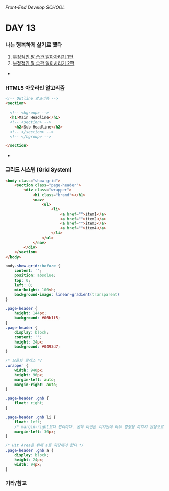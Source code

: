 ###### Front-End Develop SCHOOL

# DAY 13

### 나는 행복하게 살기로 했다

1. [부정적인 말 습관 알아차리기 1편](https://brunch.co.kr/@awakeup/27)
1. [부정적인 말 습관 알아차리기 2편](https://brunch.co.kr/@awakeup/29)

-

### HTML5 아웃라인 알고리즘

```html
<!-- Outline 알고리즘 -->
<section>

  <!-- <hgroup> -->
  <h1>Main Headline</h1>
  <!-- <section> -->
    <h2>Sub Headline</h2>
  <!-- </section> -->
  <!-- </hgroup> -->

</section>
```

-

### 그리드 시스템 (Grid System)

```html
<body class="show-grid">
	<section class="page-header">
		<div class="wrapper">
			<h1 class="brand"></h1>
			<nav>
				<ul>
					<li>
						<a href="">item1</a>
						<a href="">item2</a>
						<a href="">item3</a>
						<a href="">item4</a>
					</li>
				</ul>
			</nav>
		</div>
	</section>
</body>
```
```css
body.show-grid::before {
	content: '';
	position: absolue;
	top: 0;
	left: 0;
	min-height: 100vh;
	background-image: linear-gradient(transparent)
}

.page-header {
	height: 144px;
	background: #06b1f5;
}
.page-header {
	display: block;
	content: '';
	height: 24px;
	background: #0493d7;
}

/* 모듈화 클래스 */
.wrapper {
	width: 940px;
	height: 96px;
	margin-left: auto;
	margin-right: auto;
}

.page-header .gnb {
	float: right;
}

.page-header .gnb li {
	float: left;
	/* margin-right보다 편리하다. 왼쪽 마진은 디자인에 아무 영향을 끼치지 않음으로 */
	margin-left: 30px;
}

/* Hit Area를 위해 a를 확장해야 한다 */
.page-header .gnb a {
	display: block;
	height: 24px;
	width: 94px;
}
```

### 기타/참고

